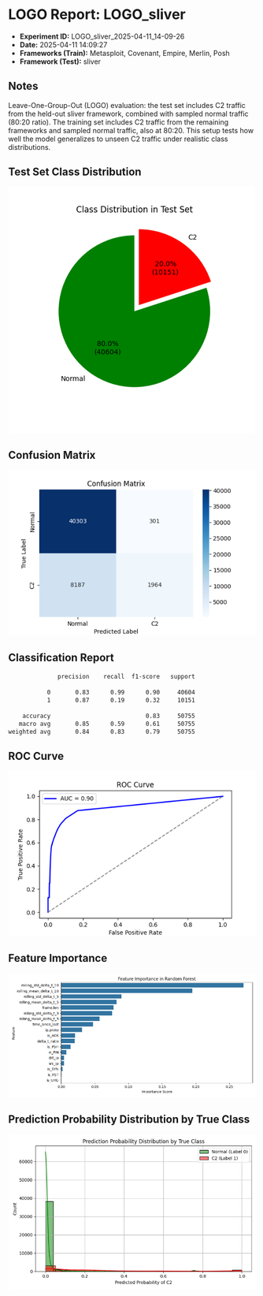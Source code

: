 # LOGO Report: LOGO_sliver

- **Experiment ID:** LOGO_sliver_2025-04-11_14-09-26
- **Date:** 2025-04-11 14:09:27
- **Frameworks (Train):** Metasploit, Covenant, Empire, Merlin, Posh
- **Framework (Test):** sliver

## Notes
Leave-One-Group-Out (LOGO) evaluation: the test set includes C2 traffic from the held-out sliver framework, combined with sampled normal traffic (80:20 ratio). The training set includes C2 traffic from the remaining frameworks and sampled normal traffic, also at 80:20. This setup tests how well the model generalizes to unseen C2 traffic under realistic class distributions.

## Test Set Class Distribution
![Pie Chart](images/LOGO_sliver_2025-04-11_14-09-26_pie.png)

## Confusion Matrix
![Confusion Matrix](images/LOGO_sliver_2025-04-11_14-09-26_confusion.png)

## Classification Report
```
              precision    recall  f1-score   support

           0       0.83      0.99      0.90     40604
           1       0.87      0.19      0.32     10151

    accuracy                           0.83     50755
   macro avg       0.85      0.59      0.61     50755
weighted avg       0.84      0.83      0.79     50755
```

## ROC Curve
![ROC Curve](images/LOGO_sliver_2025-04-11_14-09-26_roc.png)

## Feature Importance
![Feature Importance](images/LOGO_sliver_2025-04-11_14-09-26_feature_importance.png)

## Prediction Probability Distribution by True Class
![Prediction Histogram](images/LOGO_sliver_2025-04-11_14-09-26_hist.png)
